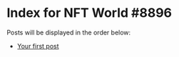 # Index for NFT World #8896
Posts will be displayed in the order below:

- [Your first post](./001-first.md)

